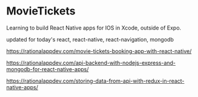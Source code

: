 # MovieTickets

Learning to build React Native apps for IOS in Xcode, outside of Expo.

updated for today's react, react-native, react-navigation, mongodb

https://rationalappdev.com/movie-tickets-booking-app-with-react-native/

https://rationalappdev.com/api-backend-with-nodejs-express-and-mongodb-for-react-native-apps/

https://rationalappdev.com/storing-data-from-api-with-redux-in-react-native-apps/
